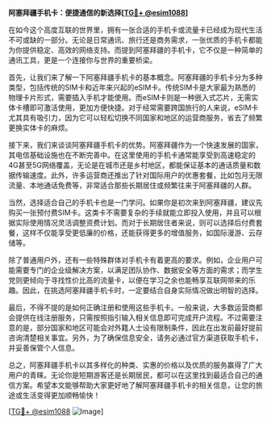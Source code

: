 **阿塞拜疆手机卡：便捷通信的新选择[[TG💪+ @esim1088](https://t.me/s/esim1088)]**

在如今这个高度互联的世界里，拥有一张合适的手机卡或流量卡已经成为现代生活不可或缺的一部分。无论是日常通讯、旅行还是商务需求，一张优质的手机卡都能为你提供稳定、高效的网络支持。而提到阿塞拜疆的手机卡，它不仅是一种简单的通讯工具，更是一个连接你与世界的重要桥梁。

首先，让我们来了解一下阿塞拜疆手机卡的基本概念。阿塞拜疆的手机卡分为多种类型，包括传统的SIM卡和近年来兴起的eSIM卡。传统SIM卡是大家最为熟悉的物理卡片形式，需要插入手机才能使用。而eSIM卡则是一种嵌入式芯片，无需实体卡槽即可激活使用，更加方便快捷。对于经常需要跨国旅行的人来说，eSIM卡尤其具有吸引力，因为它可以轻松切换不同国家和地区的运营商服务，省去了频繁更换实体卡的麻烦。

接下来，我们来谈谈阿塞拜疆手机卡的优势。阿塞拜疆作为一个快速发展的国家，其电信基础设施也在不断完善中。在这里使用的手机卡通常能享受到高速稳定的4G甚至5G网络覆盖，无论是在城市还是乡村地区，都能保证基本的通话质量和数据传输速度。此外，许多运营商还推出了针对国际用户的优惠套餐，比如包月无限流量、本地通话免费等，非常适合那些长期居住或频繁往来于阿塞拜疆的人群。

当然，选择适合自己的手机卡也是一门学问。如果你是初次来到阿塞拜疆，建议先购买一张预付费SIM卡。这类卡不需要复杂的手续就能立即投入使用，并且可以根据实际使用情况灵活调整资费计划。而对于长期居住者来说，则可以选择后付费套餐，这样不仅能享受更低廉的价格，还能获得更多的增值服务，如国际漫游、云存储等。

除了普通用户外，还有一些特殊群体对手机卡有着更高的要求。例如，企业用户可能需要专门的企业级解决方案，以满足团队协作、数据安全等方面的需求；而学生党则更倾向于寻找性价比高的流量卡，以便在学习之余也能畅享互联网带来的乐趣。因此，在挑选阿塞拜疆手机卡时，一定要结合自身实际情况做出明智的选择。

最后，不得不提的是如何正确注册和使用这些手机卡。一般来说，大多数运营商都会提供在线注册服务，只需按照指引输入相关信息即可完成开户流程。不过需要注意的是，部分国家和地区可能会对外籍人士设有限制条件，因此在出发前最好提前咨询清楚相关事宜。另外，为了确保信息安全，请务必通过官方渠道获取手机卡，并妥善保管个人信息。

总之，阿塞拜疆手机卡以其多样化的种类、实惠的价格以及优质的服务赢得了广大用户的青睐。无论你是短期游客还是长期居民，都可以在这里找到最适合自己的通信方案。希望本文能够帮助大家更好地了解阿塞拜疆手机卡的相关信息，让您的旅途或生活变得更加顺畅愉快！

[[TG💪+ @esim1088](https://t.me/s/esim1088) ![Image](https://i.postimg.cc/4NQfJmqS/Snipaste-2025-05-13-00-14-12.png)]